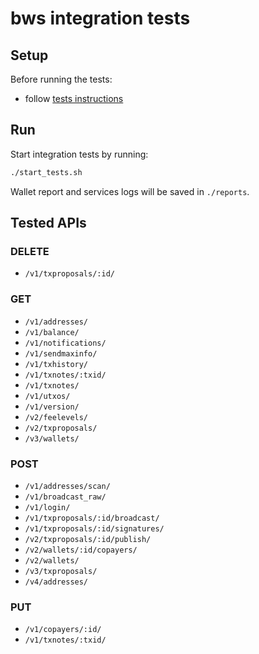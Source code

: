 # bws integration tests

## Setup

Before running the tests:
- follow [tests instructions](/tests/README.md)


## Run

Start integration tests by running:
```bash
./start_tests.sh
```

Wallet report and services logs will be saved in `./reports`.


## Tested APIs

### DELETE

- `/v1/txproposals/:id/`

### GET

- `/v1/addresses/`
- `/v1/balance/`
- `/v1/notifications/`
- `/v1/sendmaxinfo/`
- `/v1/txhistory/`
- `/v1/txnotes/:txid/`
- `/v1/txnotes/`
- `/v1/utxos/`
- `/v1/version/`
- `/v2/feelevels/`
- `/v2/txproposals/`
- `/v3/wallets/`

### POST

- `/v1/addresses/scan/`
- `/v1/broadcast_raw/`
- `/v1/login/`
- `/v1/txproposals/:id/broadcast/`
- `/v1/txproposals/:id/signatures/`
- `/v2/txproposals/:id/publish/`
- `/v2/wallets/:id/copayers/`
- `/v2/wallets/`
- `/v3/txproposals/`
- `/v4/addresses/`

### PUT

- `/v1/copayers/:id/`
- `/v1/txnotes/:txid/`
